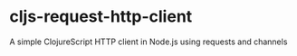 # cljs-request-http-client
A simple ClojureScript HTTP client in Node.js using requests and channels

